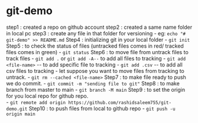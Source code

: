 # git-demo

step1 : created a repo on github account
step2 : created a same name folder in local pc
step3 : create any file in that folder for versioning
    - eg:  `echo "# git-demo" >> README.md`
Step4 : initializing git in your local folder
    -  `git init`
Step5 : to check the status of files (untracked files comes in red/ tracked files comes in green)
    - `git status`
Step6 : to move file from untrack files to track files
    - `git add .` or `git add -A--` to add all files to tracking
    - `git add <file-name>` -- to add specific file to tracking
    - `git add .csv` -- to add all csv files to tracking
    - let suppose you want to move files from tracking to untrack.
        - `git rm --cached <file-name>`
Step7 : to make file ready to push we do commit.
    - `git commit -m "sending file to git"`
Step8 : to make branch from master to main
    - `git branch -M main`
Step9 : to set the origin for you local repo for github repo.    
    - `git remote add origin https://github.com/rashidsaleem755/git-demo.git`
Step10 : to push files from local to github repo
    - `git push -u origin main`